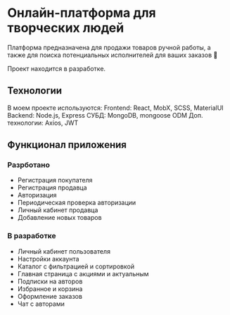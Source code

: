 # Онлайн-платформа для творческих людей
Платформа предназначена для продажи товаров ручной работы, а также для поиска потенциальных исполнителей для ваших заказов 🎨

Проект находится в разработке.

## Технологии
В моем проекте используются:
    Frontend: React, MobX, SCSS, MaterialUI
    Backend: Node.js, Express
    СУБД: MongoDB, mongoose ODM
    Доп. технологии: Axios, JWT

## Функционал приложения
### Разрботано
* Регистрация покупателя
* Регистрация продавца
* Авторизация
* Периодическая проверка авторизации
* Личный кабинет продавца
* Добавление новых товаров
### В разработке
* Личный кабинет пользователя
* Настройки аккаунта
* Каталог с фильтрацией и сортировкой
* Главная страница с акциями и актуальным
* Подписки на авторов
* Избранное и корзина
* Оформление заказов
* Чат с авторами